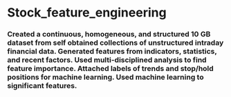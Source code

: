 # Stock_feature_engineering


### Created a continuous, homogeneous, and structured 10 GB dataset from self obtained collections of unstructured intraday financial data. Generated features from indicators, statistics, and recent factors. Used multi-disciplined  analysis to find feature importance. Attached labels of trends and stop/hold positions for machine learning. Used machine learning to  significant features.

